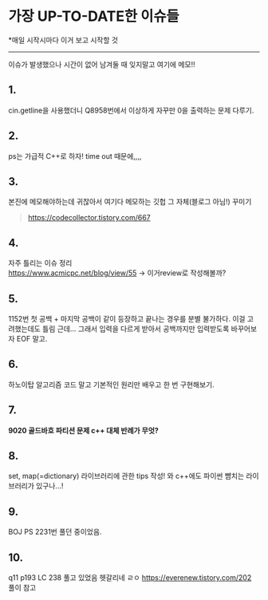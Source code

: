 # 가장 UP-TO-DATE한 이슈들
*매일 시작시마다 이거 보고 시작할 것
___

이슈가 발생했으나 시간이 없어 남겨둘 때 잊지말고 여기에 메모!!


## 1.
cin.getline을 사용했더니 Q8958번에서 이상하게 자꾸만 0을 출력하는 문제 다루기.

## 2.
ps는 가급적 C++로 하자! time out 때문에,,,,

## 3.
본진에 메모해야하는데 귀찮아서 여기다 메모하는 깃헙 그 자체(블로그 아님!) 꾸미기
> https://codecollector.tistory.com/667

## 4.
자주 틀리는 이슈 정리   
https://www.acmicpc.net/blog/view/55 -> 이거review로 작성해볼까?

## 5.
1152번 첫 공백 + 마지막 공백이 같이 등장하고 끝나는 경우를 분별 불가하다. 이걸 고려했는데도 틀림 근데...
그래서 입력을 다르게 받아서 공백까지만 입력받도록 바꾸어보자 EOF 말고.

## 6.
하노이탑 알고리즘 코드 말고 기본적인 원리만 배우고 한 번 구현해보기.

## 7. 
__9020 골드바흐 파티션 문제 c++ 대체 반례가 무엇?__

## 8.
set, map(=dictionary) 라이브러리에 관한 tips 작성!
와 c++에도 파이썬 뺨치는 라이브러리가 있구나...!

## 9.
BOJ PS
2231번 풀던 중이었음.

## 10.
q11 p193 LC 238 풀고 있었음 헷갈리네 ㄹㅇ
https://everenew.tistory.com/202 풀이 참고